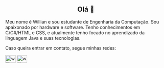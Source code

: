 <h2 align="center">Olá 👋 </h2>

<p align="left">Meu nome é Willian e sou estudante de Engenharia da Computação. Sou apaixonado por hardware e software. Tenho conhecimentos em C/C#/HTML e CSS, e atualmente tenho focado no aprendizado da linguagem Java e suas tecnologias. </p>



Caso queira entrar em contato, segue minhas redes:
<p align="left">
<a href="https://linkedin.com/in/willian-ramos-costa/" target="blank"><img align="center" src="https://raw.githubusercontent.com/rahuldkjain/github-profile-readme-generator/master/src/images/icons/Social/linked-in-alt.svg" alt="willian-ramos-costa/" height="24" width="32" /></a>
<a href="https://fb.com/will.r.costa" target="blank"><img align="center" src="https://raw.githubusercontent.com/rahuldkjain/github-profile-readme-generator/master/src/images/icons/Social/facebook.svg" alt="will.r.costa" height="24" width="32" /></a>
</p>
